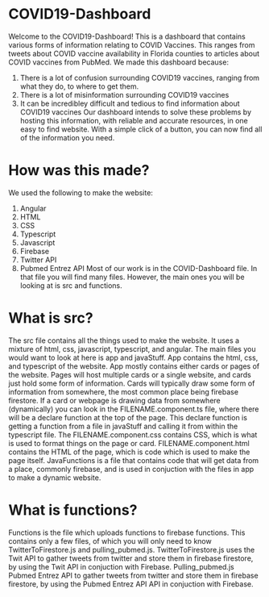 # COVID19-Dashboard
Welcome to the COVID19-Dashboard! This is a dashboard that contains various forms of information relating to COVID Vaccines. This ranges from tweets about COVID vaccine availability in Florida counties to articles about COVID vaccines from PubMed. We made this dashboard because:
1. There is a lot of confusion surrounding COVID19 vaccines, ranging from what they do, to where to get them.
2. There is a lot of misinformation surrounding COVID19 vaccines
4. It can be incredibley difficult and tedious to find information about COVID19 vaccines
Our dashboard intends to solve these problems by hosting this information, with reliable and accurate resources, in one easy to find website. With a simple click of a button, you can now find all of the information you need.
# How was this made?
We used the following to make the website:
1. Angular
2. HTML
3. CSS
4. Typescript
5. Javascript
6. Firebase
7. Twitter API
8. Pubmed Entrez API
Most of our work is in the COVID-Dashboard file. In that file you will find many files. However, the main ones you will be looking at is src and functions.
# What is src?
The src file contains all the things used to make the website. It uses a mixture of html, css, javascript, typescript, and angular. The main files you would want to look at here is app and javaStuff.
App contains the html, css, and typescript of the website. App mostly contains either cards or pages of the website. Pages will host multiple cards or a single website, and cards just hold some form of information. Cards will typically draw some form of information from somewhere, the most common place being firebase firestore. If a card or webpage is drawing data from somewhere (dynamically) you can look in the FILENAME.component.ts file, where there will be a declare function at the top of the page. This declare function is getting a function from a file in javaStuff and calling it from within the typescript file. The FILENAME.component.css contains CSS, which is what is used to format things on the page or card. FILENAME.component.html contains the HTML of the page, which is code which is used to make the page itself.
JavaFunctions is a file that contains code that will get data from a place, commonly firebase, and is used in conjuction with the files in app to make a dynamic website. 
# What is functions?
Functions is the file which uploads functions to firebase functions. This contains only a few files, of which you will only need to know TwitterToFirestore.js and pulling_pubmed.js.
TwitterToFirestore.js uses the Twit API to gather tweets from twitter and store them in firebase firestore, by using the Twit API in conjuction with Firebase.
Pulling_pubmed.js Pubmed Entrez API to gather tweets from twitter and store them in firebase firestore, by using the Pubmed Entrez API API in conjuction with Firebase.
